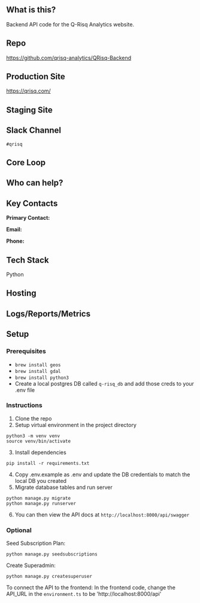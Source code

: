 ## What is this?
Backend API code for the Q-Risq Analytics website.

## Repo
https://github.com/qrisq-analytics/QRisq-Backend

## Production Site
https://qrisq.com/

## Staging Site

## Slack Channel
`#qrisq`

## Core Loop

## Who can help?

## Key Contacts

**Primary Contact:**

**Email:**

**Phone:**

## Tech Stack
Python

## Hosting

## Logs/Reports/Metrics

## Setup

### Prerequisites 
- `brew install geos`
- `brew install gdal`
- `brew install python3`
- Create a local postgres DB called `q-risq_db` and add those creds to your .env file

### Instructions
1. Clone the repo
2. Setup virtual environment in the project directory
```
python3 -m venv venv
source venv/bin/activate
```
3. Install dependencies
```
pip install -r requirements.txt
```
4. Copy .env.example as .env and update the DB credentials to match the local DB you created
5. Migrate database tables and run server
```
python manage.py migrate
python manage.py runserver
```
6. You can then view the API docs at `http://localhost:8000/api/swagger`

### Optional
Seed Subscription Plan:
```
python manage.py seedsubscriptions
```

Create Superadmin:
```
python manage.py createsuperuser
```

To connect the API to the frontend:
 In the frontend code, change the API_URL in the  `environment.ts` to be 'http://localhost:8000/api'
